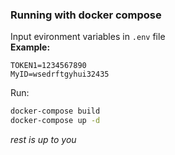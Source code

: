 ### Running with docker compose  
Input evironment variables in `.env` file   
**Example:**
```
TOKEN1=1234567890
MyID=wsedrftgyhui32435
```

Run:
```sh
docker-compose build
docker-compose up -d
```

_rest is up to you_
